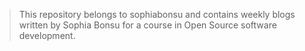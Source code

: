 > This repository belongs to sophiabonsu and contains weekly blogs written by Sophia Bonsu
> for a course in Open Source software development.
